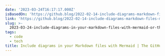 ```yaml
---
date: '2023-03-24T16:17:17.000Z'
isBasedOn: 'https://github.blog/2022-02-14-include-diagrams-markdown-files-mermaid/'
link: 'https://github.blog/2022-02-14-include-diagrams-markdown-files-mermaid/'
slug: >-
  2023-03-24-include-diagrams-in-your-markdown-files-with-mermaid-or-the-github-blog
tags:
  - code
  - tech
title: Include diagrams in your Markdown files with Mermaid | The GitHub Blog
---
```


